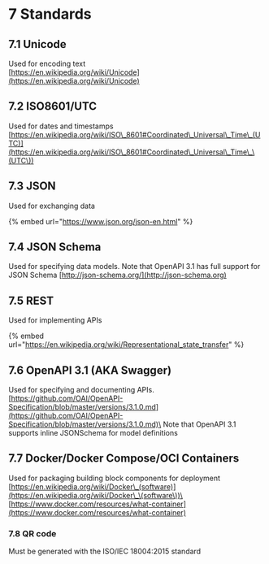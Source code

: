 # 7 Standards

## 7.1 Unicode

Used for encoding text\
[https://en.wikipedia.org/wiki/Unicode](https://en.wikipedia.org/wiki/Unicode)

## 7.2 ISO8601/UTC

Used for dates and timestamps [https://en.wikipedia.org/wiki/ISO\_8601#Coordinated\_Universal\_Time\_(UTC)](https://en.wikipedia.org/wiki/ISO\_8601#Coordinated\_Universal\_Time\_\(UTC\))

## 7.3 JSON

Used for exchanging data

{% embed url="https://www.json.org/json-en.html" %}

## 7.4 JSON Schema

Used for specifying data models. Note that OpenAPI 3.1 has full support for JSON Schema [http://json-schema.org/](http://json-schema.org)

## 7.5 REST

Used for implementing APIs

{% embed url="https://en.wikipedia.org/wiki/Representational_state_transfer" %}

## 7.6 OpenAPI 3.1 (AKA Swagger)

Used for specifying and documenting APIs.\
[https://github.com/OAI/OpenAPI-Specification/blob/master/versions/3.1.0.md](https://github.com/OAI/OpenAPI-Specification/blob/master/versions/3.1.0.md)\
Note that OpenAPI 3.1 supports inline JSONSchema for model definitions

## 7.7 Docker/Docker Compose/OCI Containers

Used for packaging building block components for deployment [https://en.wikipedia.org/wiki/Docker\_(software)](https://en.wikipedia.org/wiki/Docker\_\(software\))\
[https://www.docker.com/resources/what-container](https://www.docker.com/resources/what-container)

### 7.8 QR code&#x20;

Must be generated with the ISO/IEC 18004:2015 standard
